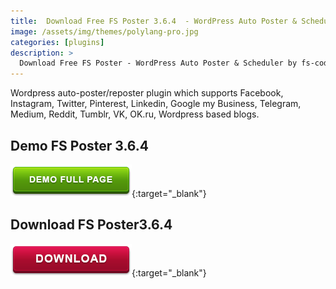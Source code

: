 ```yaml
---
title:  Download Free FS Poster 3.6.4  - WordPress Auto Poster & Scheduler
image: /assets/img/themes/polylang-pro.jpg
categories: [plugins]
description: >
  Download Free FS Poster - WordPress Auto Poster & Scheduler by fs-code on CodeCanyon. Wordpress auto-poster/reposter plugin which supports ...
---
```


Wordpress auto-poster/reposter plugin which supports Facebook, Instagram, Twitter, Pinterest, Linkedin, Google my Business, Telegram, Medium, Reddit, Tumblr, VK, OK.ru, Wordpress based blogs.  


## Demo FS Poster 3.6.4   
[![button](/assets/img/demo.png)](https://codecanyon.net/item/fs-poster-wordpress-auto-poster-scheduler/22192139){:target="_blank"}  

## Download FS Poster3.6.4    
[![button](/assets/img/download.png)](http://gestyy.com/e04QRL){:target="_blank"}  
